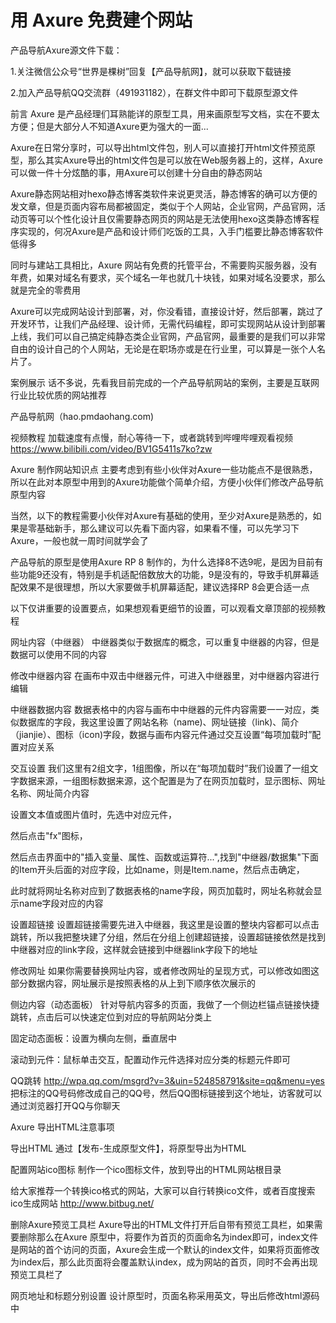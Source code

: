 # 用 Axure 免费建个网站



产品导航Axure源文件下载：

1.关注微信公众号“世界是棵树”回复【产品导航网】，就可以获取下载链接

2.加入产品导航QQ交流群（491931182），在群文件中即可下载原型源文件


前言
Axure 是产品经理们耳熟能详的原型工具，用来画原型写文档，实在不要太方便；但是大部分人不知道Axure更为强大的一面...

Axure在日常分享时，可以导出html文件包，别人可以直接打开html文件预览原型，那么其实Axure导出的html文件包是可以放在Web服务器上的，这样，Axure可以做一件十分炫酷的事，用Axure可以创建十分自由的静态网站

Axure静态网站相对hexo静态博客类软件来说更灵活，静态博客的确可以方便的发文章，但是页面内容布局都被固定，类似于个人网站，企业官网，产品官网，活动页等可以个性化设计且仅需要静态网页的网站是无法使用hexo这类静态博客程序实现的，何况Axure是产品和设计师们吃饭的工具，入手门槛要比静态博客软件低得多

同时与建站工具相比，Axure 网站有免费的托管平台，不需要购买服务器，没有年费，如果对域名有要求，买个域名一年也就几十块钱，如果对域名没要求，那么就是完全的零费用

Axure可以完成网站设计到部署，对，你没看错，直接设计好，然后部署，跳过了开发环节，让我们产品经理、设计师，无需代码编程，即可实现网站从设计到部署上线，我们可以自己搞定纯静态类企业官网，产品官网，最重要的是我们可以非常自由的设计自己的个人网站，无论是在职场亦或是在行业里，可以算是一张个人名片了。


案例展示
话不多说，先看我目前完成的一个产品导航网站的案例，主要是互联网行业比较优质的网站推荐

产品导航网（hao.pmdaohang.com)   


视频教程
加载速度有点慢，耐心等待一下，或者跳转到哔哩哔哩观看视频
https://www.bilibili.com/video/BV1G5411s7ko?zw



Axure 制作网站知识点
主要考虑到有些小伙伴对Axure一些功能点不是很熟悉，所以在此对本原型中用到的Axure功能做个简单介绍，方便小伙伴们修改产品导航原型内容

当然，以下的教程需要小伙伴对Axure有基础的使用，至少对Axure是熟悉的，如果是零基础新手，那么建议可以先看下面内容，如果看不懂，可以先学习下Axure，一般也就一周时间就学会了

产品导航的原型是使用Axure RP 8 制作的，为什么选择8不选9呢，是因为目前有些功能9还没有，特别是手机适配倍数放大的功能，9是没有的，导致手机屏幕适配效果不是很理想，所以大家要做手机屏幕适配，建议选择RP 8会更合适一点

以下仅讲重要的设置要点，如果想观看更细节的设置，可以观看文章顶部的视频教程


网址内容（中继器）
中继器类似于数据库的概念，可以重复中继器的内容，但是数据可以使用不同的内容



修改中继器内容
在画布中双击中继器元件，可进入中继器里，对中继器内容进行编辑



中继器数据内容
数据表格中的内容与画布中中继器的元件内容需要一一对应，类似数据库的字段，我这里设置了网站名称（name)、网址链接（link)、简介（jianjie）、图标（icon)字段，数据与画布内容元件通过交互设置“每项加载时”配置对应关系



交互设置
我们这里有2组文字，1组图像，所以在“每项加载时”我们设置了一组文字数据来源，一组图标数据来源，这个配置是为了在网页加载时，显示图标、网址名称、网址简介内容

设置文本值或图片值时，先选中对应元件，

然后点击"fx"图标，

然后点击界面中的"插入变量、属性、函数或运算符...",找到"中继器/数据集"下面的Item开头后面的对应字段，比如name，则是Item.name，然后点击确定，

此时就将网址名称对应到了数据表格的name字段，网页加载时，网址名称就会显示name字段对应的内容



设置超链接
设置超链接需要先进入中继器，我这里是设置的整块内容都可以点击跳转，所以我把整块建了分组，然后在分组上创建超链接，设置超链接依然是找到中继器对应的link字段，这样就会链接到中继器link字段下的地址



修改网址
如果你需要替换网址内容，或者修改网址的呈现方式，可以修改如图这部分数据内容，网址展示是按照表格的从上到下顺序依次展示的



侧边内容（动态面板）
针对导航内容多的页面，我做了一个侧边栏锚点链接快捷跳转，点击后可以快速定位到对应的导航网站分类上

固定动态面板：设置为横向左侧，垂直居中


滚动到元件：鼠标单击交互，配置动作元件选择对应分类的标题元件即可



QQ跳转
http://wpa.qq.com/msgrd?v=3&uin=524858791&site=qq&menu=yes
把标注的QQ号码修改成自己的QQ号，然后QQ图标链接到这个地址，访客就可以通过浏览器打开QQ与你聊天




Axure 导出HTML注意事项

导出HTML
通过【发布-生成原型文件】，将原型导出为HTML




配置网站ico图标
制作一个ico图标文件，放到导出的HTML网站根目录

给大家推荐一个转换ico格式的网站，大家可以自行转换ico文件，或者百度搜索ico生成网站 http://www.bitbug.net/



删除Axure预览工具栏
Axure导出的HTML文件打开后自带有预览工具栏，如果需要删除那么在Axure 原型中，将要作为首页的页面命名为index即可，index文件是网站的首个访问的页面，Axure会生成一个默认的index文件，如果将页面修改为index后，那么此页面将会覆盖默认index，成为网站的首页，同时不会再出现预览工具栏了




网页地址和标题分别设置
设计原型时，页面名称采用英文，导出后修改html源码中<title>标签中的页面标题，即可实现页面标题为中文，页面地址为英文的效果

给大家推荐 HBuilder  X 工具（https://www.dcloud.io/hbuilderx.html），来修改源码，当然，不在乎中文地址的同学，可以忽略此步骤






网站部署（Coding免费托管网站）
目前主流的代码托管平台，都是需要将网站文件通过Git命令或者工具，推送到代码仓库的，不过近期我在Coding上发现了一个新上线的功能【通过压缩包文件部署静态网站】，让部署网站完全没有了技术门槛。

首先在Coding网站创建一个账号https://coding.net/


然后创建一个项目，选择DevOps项目模板


填好项目信息


将本地导出的html文件，从文件夹选中全部文件，打包为一个压缩包，建议使用2345压缩软件，不要使用360压缩软件，上传的文件会乱码


在Coding的文件网盘中上传压缩包文件


然后在持续部署-静态网站中，发布静态网站，此功能需要先进行实名认证，根据网站提示完成实名认证就可以了


在【新建静态网站】中填写网站名称，【部署来源】选择【本项目文件】，【项目文件】选择在文件网盘中上传的压缩包，【触发机制】选择【自动部署】，然后点击保存


然后网站已经部署好了，点击访问地址可以访问网站了。


在设置中，可以绑定域名，将需要绑定的域名填入【绑定新域名】，选择【首选域名】则该网站地址为【首选域名】，添加的域名需要在DNS中添加CNAME记录指向本项目地址，也就是红色横线的地址


更新网站文件版本，可以上传同名文件进行覆盖，网站会自动更新部署，或者修改静态网站，在项目文件中重新选择新文件，保存修改即可更新网站新版内容





注册与绑定域名
域名建议大家注册.com 或 .cn 后缀的域名，一个是这两种后缀域名使用最广泛，容易被记住；其次续费便宜，.com续费69/年，.cn续费39/年，相比其他个性化域名动辄100+的续费实惠的多，所以不要轻信购买1元后缀为.design、.cc的域名，续费的时候贵的想哭了

购买域名国内比较推荐下面两家

阿里万网 https://wanwang.aliyun.com/

腾讯云 https://dnspod.cloud.tencent.com/

都是大平台，可以放心购买，域名其实就是一个很普通的商品，大家如果没有接触过技术，也无须担心，当一个普通商品购买即可，不会涉及到编码什么的

购买域名以后，去域名解析平台，将域名地址指向服务器IP地址，或者指定域名，那么用户访问此域名时，就会跳转到你的网站，你可以理解为，域名解析就是一个中转站，你让它指定转向哪里，它就转向哪里，有的人网站在服务器，那么就通过IP指向网站的服务器IP地址

如果是放在代码托管平台如Coding之类的，因为Coding会为你的网站生成一个默认的域名地址，所以在域名中通过指向域名方式，指向Coding生成的默认域名地址就行

进入阿里云控制台，搜索域名，点击域名可以进入域名列表


点击下图指向的两处都可以进入域名解析，然后去设置域名解析，在Coding中绑定解析的域名就可以了


按照以下截图设置解析信息就可以将购买的域名指向Coding的默认域名




最后，总结一下

制作步骤
1.设计好网站原型，导出HTML文件

2.对导出的HTML文件进行处理，比如添加ico图标，删除预览工具栏，设置网页title名称等

3.在Coding上传HTML压缩包，部署静态网站

4.购买一个域名，然后添加CNAME指向Coding静态网站地址，最后在Coding绑定域名

5.现在可以预览网站了

